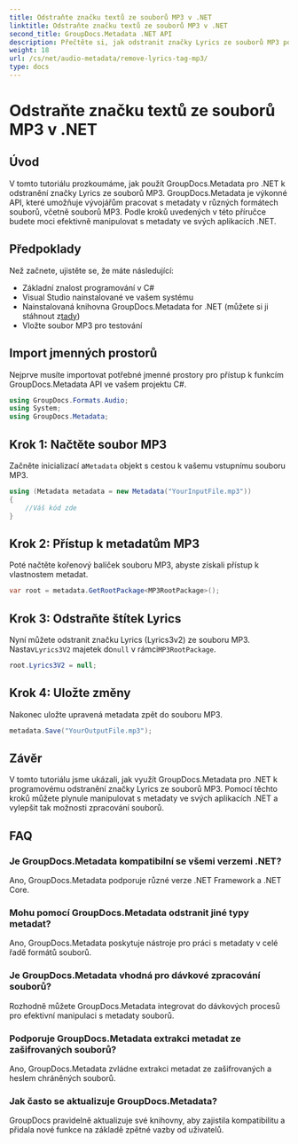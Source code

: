 ```yaml
---
title: Odstraňte značku textů ze souborů MP3 v .NET
linktitle: Odstraňte značku textů ze souborů MP3 v .NET
second_title: GroupDocs.Metadata .NET API
description: Přečtěte si, jak odstranit značky Lyrics ze souborů MP3 pomocí GroupDocs.Metadata for .NET. Postupujte podle našeho podrobného průvodce pro efektivní manipulaci s metadaty.
weight: 18
url: /cs/net/audio-metadata/remove-lyrics-tag-mp3/
type: docs
---
```

# Odstraňte značku textů ze souborů MP3 v .NET

## Úvod
V tomto tutoriálu prozkoumáme, jak použít GroupDocs.Metadata pro .NET k odstranění značky Lyrics ze souborů MP3. GroupDocs.Metadata je výkonné API, které umožňuje vývojářům pracovat s metadaty v různých formátech souborů, včetně souborů MP3. Podle kroků uvedených v této příručce budete moci efektivně manipulovat s metadaty ve svých aplikacích .NET.
## Předpoklady
Než začnete, ujistěte se, že máte následující:
- Základní znalost programování v C#
- Visual Studio nainstalované ve vašem systému
-  Nainstalovaná knihovna GroupDocs.Metadata for .NET (můžete si ji stáhnout z[tady](https://releases.groupdocs.com/metadata/net/))
- Vložte soubor MP3 pro testování

## Import jmenných prostorů
Nejprve musíte importovat potřebné jmenné prostory pro přístup k funkcím GroupDocs.Metadata API ve vašem projektu C#.
```csharp
using GroupDocs.Formats.Audio;
using System;
using GroupDocs.Metadata;
```
## Krok 1: Načtěte soubor MP3
 Začněte inicializací a`Metadata` objekt s cestou k vašemu vstupnímu souboru MP3.
```csharp
using (Metadata metadata = new Metadata("YourInputFile.mp3"))
{
    //Váš kód zde
}
```
## Krok 2: Přístup k metadatům MP3
Poté načtěte kořenový balíček souboru MP3, abyste získali přístup k vlastnostem metadat.
```csharp
var root = metadata.GetRootPackage<MP3RootPackage>();
```
## Krok 3: Odstraňte štítek Lyrics
 Nyní můžete odstranit značku Lyrics (Lyrics3v2) ze souboru MP3. Nastav`Lyrics3V2` majetek do`null` v rámci`MP3RootPackage`.
```csharp
root.Lyrics3V2 = null;
```
## Krok 4: Uložte změny
Nakonec uložte upravená metadata zpět do souboru MP3.
```csharp
metadata.Save("YourOutputFile.mp3");
```

## Závěr
V tomto tutoriálu jsme ukázali, jak využít GroupDocs.Metadata pro .NET k programovému odstranění značky Lyrics ze souborů MP3. Pomocí těchto kroků můžete plynule manipulovat s metadaty ve svých aplikacích .NET a vylepšit tak možnosti zpracování souborů.

## FAQ
### Je GroupDocs.Metadata kompatibilní se všemi verzemi .NET?
Ano, GroupDocs.Metadata podporuje různé verze .NET Framework a .NET Core.
### Mohu pomocí GroupDocs.Metadata odstranit jiné typy metadat?
Ano, GroupDocs.Metadata poskytuje nástroje pro práci s metadaty v celé řadě formátů souborů.
### Je GroupDocs.Metadata vhodná pro dávkové zpracování souborů?
Rozhodně můžete GroupDocs.Metadata integrovat do dávkových procesů pro efektivní manipulaci s metadaty souborů.
### Podporuje GroupDocs.Metadata extrakci metadat ze zašifrovaných souborů?
Ano, GroupDocs.Metadata zvládne extrakci metadat ze zašifrovaných a heslem chráněných souborů.
### Jak často se aktualizuje GroupDocs.Metadata?
GroupDocs pravidelně aktualizuje své knihovny, aby zajistila kompatibilitu a přidala nové funkce na základě zpětné vazby od uživatelů.